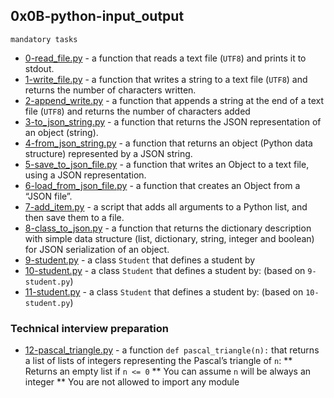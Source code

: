 ## 0x0B-python-input_output

`mandatory tasks`

* [0-read_file.py](https://github.com/j88moja-code/alx-higher_level_programming/blob/main/0x0B-python-input_output/0-read_file.py) - a function that reads a text file (``UTF8``) and prints it to stdout.
* [1-write_file.py](https://github.com/j88moja-code/alx-higher_level_programming/blob/main/0x0B-python-input_output/1-write_file.py) - a function that writes a string to a text file (``UTF8``) and returns the number of characters written.
* [2-append_write.py](https://github.com/j88moja-code/alx-higher_level_programming/blob/main/0x0B-python-input_output/2-append_write.py) -  a function that appends a string at the end of a text file (``UTF8``) and returns the number of characters added
* [3-to_json_string.py](https://github.com/j88moja-code/alx-higher_level_programming/blob/main/0x0B-python-input_output/3-to_json_string.py) - a function that returns the JSON representation of an object (string).
* [4-from_json_string.py](https://github.com/j88moja-code/alx-higher_level_programming/blob/main/0x0B-python-input_output/4-from_json_string.py) - a function that returns an object (Python data structure) represented by a JSON string.
* [5-save_to_json_file.py](https://github.com/j88moja-code/alx-higher_level_programming/blob/main/0x0B-python-input_output/5-save_to_json_file.py) -  a function that writes an Object to a text file, using a JSON representation.
* [6-load_from_json_file.py](https://github.com/j88moja-code/alx-higher_level_programming/blob/main/0x0B-python-input_output/6-load_from_json_file.py) - a function that creates an Object from a “JSON file”.
* [7-add_item.py](https://github.com/j88moja-code/alx-higher_level_programming/blob/main/0x0B-python-input_output/7-add_item.py) - a script that adds all arguments to a Python list, and then save them to a file.
* [8-class_to_json.py](https://github.com/j88moja-code/alx-higher_level_programming/blob/main/0x0B-python-input_output/8-class_to_json.py) - a function that returns the dictionary description with simple data structure (list, dictionary, string, integer and boolean) for JSON serialization of an object.
* [9-student.py](https://github.com/j88moja-code/alx-higher_level_programming/blob/main/0x0B-python-input_output/9-student.py) - a class ``Student`` that defines a student by
* [10-student.py](https://github.com/j88moja-code/alx-higher_level_programming/blob/main/0x0B-python-input_output/10-student.py) - a class ``Student`` that defines a student by: (based on ``9-student.py``)
* [11-student.py](https://github.com/j88moja-code/alx-higher_level_programming/blob/main/0x0B-python-input_output/11-student.py) - a class ``Student`` that defines a student by: (based on ``10-student.py``)
### Technical interview preparation
* [12-pascal_triangle.py]() - a function ``def pascal_triangle(n):`` that returns a list of lists of integers representing the Pascal’s triangle of ``n``:
** Returns an empty list if ``n <= 0``
** You can assume ``n`` will be always an integer
** You are not allowed to import any module
